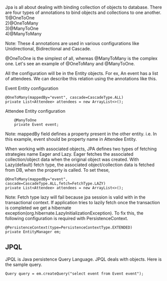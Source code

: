 Jpa is all about dealing with binding collection of objects to database. There are four types of annotations to bind objects and collections to one another.
1)@OneToOne<br/>
2)@OneToMany<br/>
3)@ManyToOne<br/>
4)@ManyToMany<br/>

Note: These 4 annotations are used in various configurations like Unidirectional, Bidirectional and Cascade.

@OneToOne is the simplest of all, whereas @ManyToMany is the complex one. Let's see an example of  @OneToMany and @ManyToOne.

All the configuration will be in the Entity objects. For ex, An event has a list of attendees. We can describe this relation using the annotations like this.

Event Entity configuration 

	@OneToMany(mappedBy="event", cascade=CascadeType.ALL)
	private List<Attendee> attendees = new ArrayList<>();

Attendee Entity configuration

		@ManyToOne
		private Event event;	
		
Note: mappedBy field defines a property present in the other entity. i.e. In this example, event should be property name in Attendee Entity.		

When working with associated objects, JPA defines two types of fetching strategies name Eager and Lazy. Eager fetches the associated collection/object data when the original object was created. With Lazy(default) fetch type, the associated object/collection data is fetched from DB, when the property is called. To set these,   

	@OneToMany(mappedBy="event", cascade=CascadeType.ALL,fetch=FetchType.LAZY)
	private List<Attendee> attendees = new ArrayList<>();
	
Note: Fetch type lazy will fail because jpa session is valid with in the transactional context. If application tries to lazily fetch once the transaction is completed we get a hibernate exception(org.hibernate.LazyInitializationException). To fix this, the following configuration is required with PersistenceContext.

	@PersistenceContext(type=PersistenceContextType.EXTENDED)
	private EntityManager em;

JPQL
----
JPQL is Java persistence Query Language. JPQL deals with objects. Here is the sample query.

	Query query = em.createQuery("select event from Event event");
	